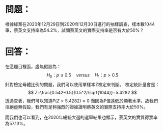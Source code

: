 # 問題：
根據綠黨在2020年12月29日到2020年12月30日進行的抽樣調查，樣本數1044筆，蔡英文支持率為54.2%，試問蔡英文的實際支持率是否有大於50%？
# 回答：
在這題目裡面，虛無假設為：
$$
H_0\text{：}p\leq 0.5\quad versus \quad H_1\text{：}p>0.5
$$
針對檢定母體比例的問題，我們可以使用單樣本Z檢定來判斷。
檢定統計量會是：
$$
Z=\frac{0.542-0.5}{0.5^2/\sqrt{1044}}=5.4282
$$
透過查表，我們可以知道$P(Z>5.4282)\approx 0$
而因為P值遠低於顯著水準，故我們拒絕虛無假設，我們有足夠強烈的證據證明蔡英文的實際支持率大於50%。

而我們也可以看到，在2020年總統大選的選舉結果也顯示，蔡英文的實質得票率為57.13%。